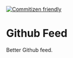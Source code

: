 [![Commitizen friendly](https://img.shields.io/badge/commitizen-friendly-brightgreen.svg)](http://commitizen.github.io/cz-cli/)


# Github Feed
Better Github feed.
